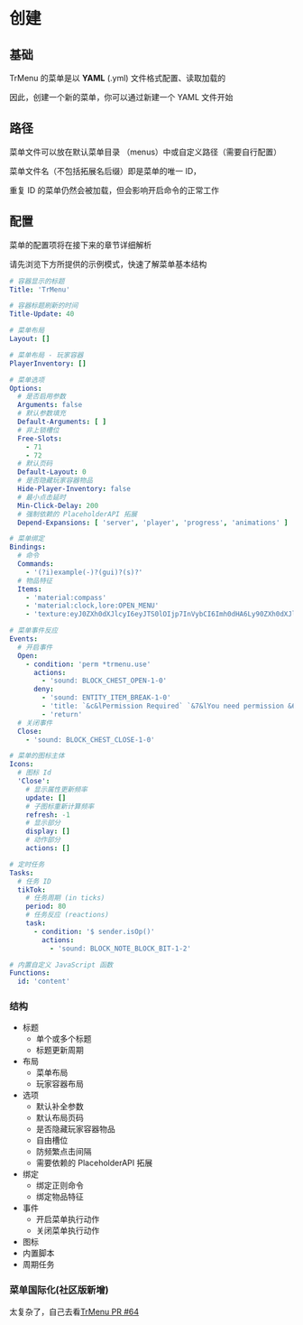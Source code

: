 # 创建

## 基础

TrMenu 的菜单是以 **YAML** \(.yml\) 文件格式配置、读取加载的

因此，创建一个新的菜单，你可以通过新建一个 YAML 文件开始

## 路径

菜单文件可以放在默认菜单目录 （menus）中或自定义路径（需要自行配置）

菜单文件名（不包括拓展名后缀）即是菜单的唯一 ID，

重复 ID 的菜单仍然会被加载，但会影响开启命令的正常工作

## 配置

菜单的配置项将在接下来的章节详细解析

请先浏览下方所提供的示例模式，快速了解菜单基本结构

```yaml
# 容器显示的标题
Title: 'TrMenu'

# 容器标题刷新的时间
Title-Update: 40

# 菜单布局
Layout: []

# 菜单布局 - 玩家容器
PlayerInventory: []

# 菜单选项
Options:
  # 是否启用参数
  Arguments: false
  # 默认参数填充
  Default-Arguments: [ ]
  # 非上锁槽位
  Free-Slots:
    - 71
    - 72
  # 默认页码
  Default-Layout: 0
  # 是否隐藏玩家容器物品
  Hide-Player-Inventory: false
  # 最小点击延时
  Min-Click-Delay: 200
  # 强制依赖的 PlaceholderAPI 拓展
  Depend-Expansions: [ 'server', 'player', 'progress', 'animations' ]

# 菜单绑定
Bindings:
  # 命令
  Commands:
    - '(?i)example(-)?(gui)?(s)?'
  # 物品特征
  Items:
    - 'material:compass'
    - 'material:clock,lore:OPEN_MENU'
    - 'texture:eyJ0ZXh0dXJlcyI6eyJTS0lOIjp7InVybCI6Imh0dHA6Ly90ZXh0dXJlcy5taW5lY3JhZnQubmV0L3RleHR1cmUvNDRmNDUyZDk5OGVhYmFjNDY0MmM2YjBmZTVhOGY0ZTJlNjczZWRjYWUyYTZkZmQ5ZTZhMmU4NmU3ODZlZGFjMCJ9fX0='

# 菜单事件反应
Events:
  # 开启事件
  Open:
    - condition: 'perm *trmenu.use'
      actions:
        - 'sound: BLOCK_CHEST_OPEN-1-0'
      deny:
        - 'sound: ENTITY_ITEM_BREAK-1-0'
        - 'title: `&c&lPermission Required` `&7&lYou need permission &6&ltrmenu.use &7&lto open this menu` 15 20 15'
        - 'return'
  # 关闭事件
  Close:
    - 'sound: BLOCK_CHEST_CLOSE-1-0'

# 菜单的图标主体
Icons:
  # 图标 Id
  'Close':
    # 显示属性更新频率
    update: []
    # 子图标重新计算频率
    refresh: -1
    # 显示部分
    display: []
    # 动作部分
    actions: []

# 定时任务
Tasks:
  # 任务 ID
  tikTok:
    # 任务周期 (in ticks)
    period: 80
    # 任务反应 (reactions)
    task:
      - condition: '$ sender.isOp()'
        actions:
          - 'sound: BLOCK_NOTE_BLOCK_BIT-1-2'

# 内置自定义 JavaScript 函数
Functions:
  id: 'content'

```

### 结构

* 标题
  * 单个或多个标题
  * 标题更新周期
* 布局
  * 菜单布局
  * 玩家容器布局
* 选项
  * 默认补全参数
  * 默认布局页码
  * 是否隐藏玩家容器物品
  * 自由槽位
  * 防频繁点击间隔
  * 需要依赖的 PlaceholderAPI 拓展
* 绑定
  * 绑定正则命令
  * 绑定物品特征
* 事件
  * 开启菜单执行动作
  * 关闭菜单执行动作
* 图标
* 内置脚本
* 周期任务

### 菜单国际化(社区版新增)

太复杂了，自己去看[TrMenu PR #64](https://github.com/Dreeam-qwq/TrMenu/pull/64)
